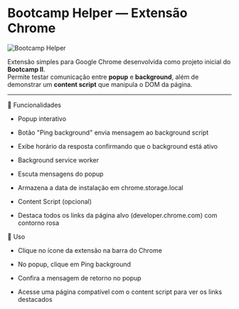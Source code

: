 # Bootcamp Helper — Extensão Chrome 

![Bootcamp Helper](https://encrypted-tbn0.gstatic.com/images?q=tbn:ANd9GcREHWmJqswjeSOHOsd8u_zIK6Fe8_rBiJDqsQ&s)

Extensão simples para Google Chrome desenvolvida como projeto inicial do **Bootcamp II**.  
Permite testar comunicação entre **popup** e **background**, além de demonstrar um **content script** que manipula o DOM da página.

---

🧩 Funcionalidades

* Popup interativo

* Botão "Ping background" envia mensagem ao background script

* Exibe horário da resposta confirmando que o background está ativo

* Background service worker

* Escuta mensagens do popup

* Armazena a data de instalação em chrome.storage.local

* Content Script (opcional)

* Destaca todos os links da página alvo (developer.chrome.com) com contorno rosa

🚀 Uso

* Clique no ícone da extensão na barra do Chrome

* No popup, clique em Ping background

* Confira a mensagem de retorno no popup

* Acesse uma página compatível com o content script para ver os links destacados
